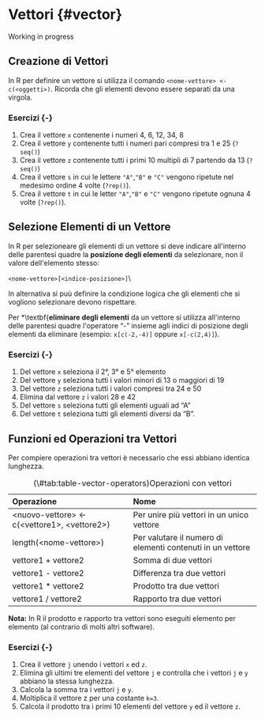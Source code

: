 # Vettori {#vector}




Working in progress


## Creazione di Vettori

In R per definire un vettore si utilizza il comando `<nome-vettore> <- c(<oggetti>)`. Ricorda che gli elementi devono essere separati da una virgola.


<!-- specificare diversi tipi di assign -->
<!-- specificare l'uso di c() -->
<!-- specificare l'uso di 1:10 -->
<!-- specificare l'uso di seq() le due differenti versioni -->
<!-- specificare l'uso di rep() le due differenti versioni -->


### Esercizi {-}

1. Crea il vettore `x` contenente i numeri 4, 6, 12, 34, 8
2. Crea il vettore `y` contenente tutti i numeri pari compresi tra 1 e 25 (`?seq()`)
3. Crea il vettore `z` contenente tutti i primi 10 multipli di 7 partendo da 13 (`?seq()`)
4. Crea il vettore `s` in cui le lettere `"A"`,`"B"` e `"C"` vengono ripetute nel medesimo ordine 4 volte (`?rep()`).
5. Crea il vettore `t` in cui le letter `"A"`,`"B"` e `"C"` vengono ripetute ognuna 4 volte (`?rep()`).

## Selezione Elementi di un Vettore

In R per selezioneare gli elementi di un vettore si deve indicare all'interno delle parentesi quadre la **posizione degli elementi** da selezionare, non il valore dell'elemento stesso:

`<nome-vettore>[<indice-posizione>]`\\
<!-- % esempio selezione con valori e non indici porta errore -->
<!-- % specificare selezione c() oppure senza c() che da errore dimensioni -->
In alternativa si puù definire la condizione logica che gli elementi che si vogliono selezionare devono rispettare.

Per *\textbf{**eliminare degli elementi** da un vettore si utilizza all'interno delle parentesi quadre l'operatore “-” insieme agli indici di posizione degli elementi da eliminare (esempio: `x[c(-2,-4)]` oppure `x[-c(2,4)]`).

<!-- % Maggiore descrizione eliminare -->
<!-- % funzione ?which() -->


### Esercizi {-}

1. Del vettore `x` seleziona il 2°, 3° e 5° elemento
2. Del vettore `y` seleziona tutti i valori minori di 13 o maggiori di 19
3. Del vettore `z` seleziona tutti i valori compresi tra 24 e 50
4. Elimina dal vettore `z` i valori 28 e 42
5. Del vettore `s` seleziona tutti gli elementi uguali ad  “A”
6. Del vettore `t` seleziona tutti gli elementi diversi da  “B”.

## Funzioni ed Operazioni tra Vettori

Per compiere operazioni tra vettori è necessario che essi abbiano identica lunghezza.

<table class="table table-striped table-hover table-condensed table-responsive" style="width: auto !important; margin-left: auto; margin-right: auto;">
<caption>(\#tab:table-vector-operators)Operazioni con vettori</caption>
 <thead>
  <tr>
   <th style="text-align:left;"> Operazione </th>
   <th style="text-align:left;"> Nome </th>
  </tr>
 </thead>
<tbody>
  <tr>
   <td style="text-align:left;"> &lt;nuovo-vettore&gt; &lt;- c(&lt;vettore1&gt;, &lt;vettore2&gt;) </td>
   <td style="text-align:left;"> Per unire più vettori in un unico vettore </td>
  </tr>
  <tr>
   <td style="text-align:left;"> length(&lt;nome-vettore&gt;) </td>
   <td style="text-align:left;"> Per valutare il numero di elementi contenuti in un vettore </td>
  </tr>
  <tr>
   <td style="text-align:left;"> vettore1 + vettore2 </td>
   <td style="text-align:left;"> Somma di due vettori </td>
  </tr>
  <tr>
   <td style="text-align:left;"> vettore1 - vettore2 </td>
   <td style="text-align:left;"> Differenza tra due vettori </td>
  </tr>
  <tr>
   <td style="text-align:left;"> vettore1 * vettore2 </td>
   <td style="text-align:left;"> Prodotto tra due vettori </td>
  </tr>
  <tr>
   <td style="text-align:left;"> vettore1 / vettore2 </td>
   <td style="text-align:left;"> Rapporto tra due vettori </td>
  </tr>
</tbody>
</table>


**Nota:** In R il prodotto e rapporto tra vettori sono eseguiti  elemento per elemento (al contrario di molti altri software).

### Esercizi {-}

1. Crea il vettore `j` unendo i vettori `x` ed `z`.
2. Elimina gli ultimi tre elementi del vettore `j` e controlla che i vettori `j` e `y` abbiano la stessa lunghezza.
3. Calcola la somma tra i vettori `j` e `y`.
4. Moltiplica il vettore z per una costante `k=3`.
5. Calcola il prodotto tra i primi 10 elementi del vettore `y` ed il vettore `z`.









